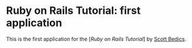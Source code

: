 # Ruby on Rails Tutorial: first application

This is the first application for the
[*Ruby on Rails Tutorial*]
by [Scott Bedics](sbedics@rcn.com).
